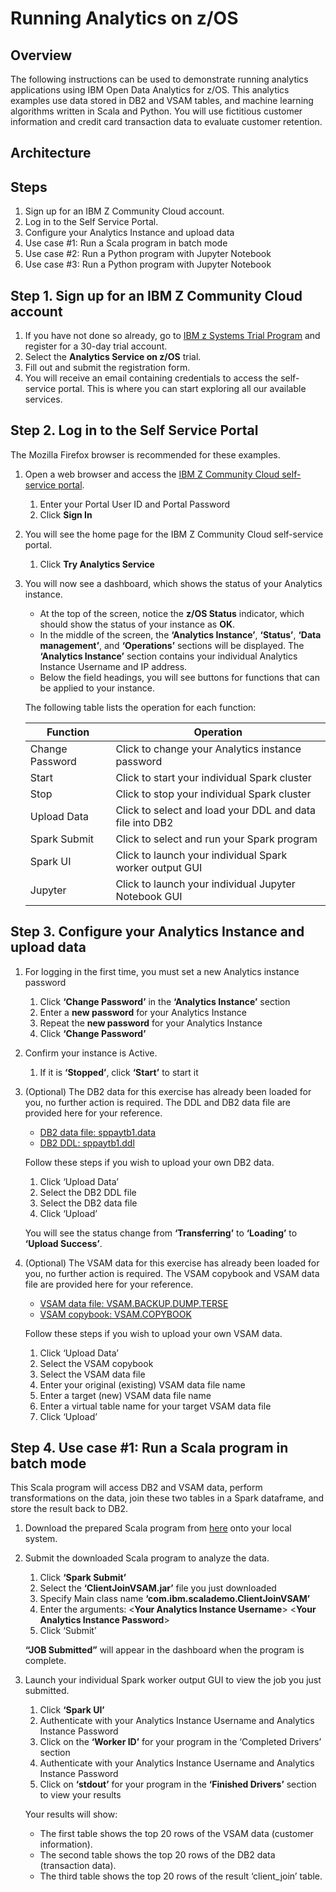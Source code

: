 # Running Analytics on z/OS

## Overview

The following instructions can be used to demonstrate running analytics applications using IBM Open Data Analytics for z/OS. This analytics examples use data stored in DB2 and VSAM tables, and machine learning algorithms written in Scala and Python. You will use fictitious customer information and credit card transaction data to evaluate customer retention.

## Architecture

## Steps

1. Sign up for an IBM Z Community Cloud account.
2. Log in to the Self Service Portal.
3. Configure your Analytics Instance and upload data
4. Use case #1: Run a Scala program in batch mode
5. Use case #2: Run a Python program with Jupyter Notebook 
6. Use case #3: Run a Python program with Jupyter Notebook 

## Step 1. Sign up for an IBM Z Community Cloud account

1. If you have not done so already, go to [IBM z Systems Trial Program](http://www-03.ibm.com/systems/z/resources/trials.html) and register for a 30-day trial account. 
2. Select the **Analytics Service on z/OS** trial. 
3. Fill out and submit the registration form.
4. You will receive an email containing credentials to access the self-service portal. This is where you can start exploring all our available services.

## Step 2. Log in to the Self Service Portal

The Mozilla Firefox browser is recommended for these examples.

1. Open a web browser and access the [IBM Z Community Cloud self-service portal](https://zcloud.marist.edu/#/login). 
    1. Enter your Portal User ID and Portal Password
    2. Click **Sign In**

2. You will see the home page for the IBM Z Community Cloud self-service portal.  
    1. Click **Try Analytics Service**
 
3. You will now see a dashboard, which shows the status of your Analytics instance. 
   + At the top of the screen, notice the **z/OS Status** indicator, which should show the status of your instance as **OK**.
   + In the middle of the screen, the **‘Analytics Instance’**, **‘Status’**, **‘Data management’**, and **‘Operations’** sections will be displayed. The **‘Analytics Instance’** section contains your individual Analytics Instance Username and IP address.
   + Below the field headings, you will see buttons for functions that can be applied to your instance. 
 
   The following table lists the operation for each function:

   | Function        | Operation                                                  | 
   | --------------- | ---------------------------------------------------------- | 
   | Change Password | Click to change your Analytics instance password           |
   | Start           | Click to start your individual Spark cluster               |        
   | Stop            | Click to stop your individual Spark cluster                | 
   | Upload Data     | Click to select and load your DDL and data file into DB2   | 
   | Spark Submit    | Click to select and run your Spark program                 | 
   | Spark UI        | Click to launch your individual Spark worker output GUI    | 
   | Jupyter         | Click to launch your individual Jupyter Notebook GUI       | 

## Step 3. Configure your Analytics Instance and upload data

1. For logging in the first time, you must set a new Analytics instance password 
    1. Click **‘Change Password’** in the **‘Analytics Instance’** section
    2. Enter a **new password** for your Analytics Instance
    3. Repeat the **new password** for your Analytics Instance
    4. Click **‘Change Password’**
 
2. Confirm your instance is Active. 
    1. If it is **‘Stopped’**, click **‘Start’** to start it
 
3. (Optional) The DB2 data for this exercise has already been loaded for you, no further action is required. The DDL and DB2 data file are provided here for your reference.  
   + [DB2 data file: sppaytb1.data](https://some-url)
   + [DB2 DDL: sppaytb1.ddl](https://some-url)
   
   Follow these steps if you wish to upload your own DB2 data.    
    1. Click ‘Upload Data’ 
    2. Select the DB2 DDL file
    3. Select the DB2 data file
    4. Click ‘Upload’
 
   You will see the status change from **‘Transferring’** to **‘Loading’** to **‘Upload Success’**.  

4. (Optional) The VSAM data for this exercise has already been loaded for you, no further action is required. The VSAM copybook and VSAM data file are provided here for your reference.  
   + [VSAM data file: VSAM.BACKUP.DUMP.TERSE](https://some-url)
   + [VSAM copybook: VSAM.COPYBOOK](https://some-url)
   
   Follow these steps if you wish to upload your own VSAM data. 
    1. Click ‘Upload Data’ 
    2. Select the VSAM copybook
    3. Select the VSAM data file
    4. Enter your original (existing) VSAM data file name
    5. Enter a target (new) VSAM data file name
    6. Enter a virtual table name for your target VSAM data file 
    7. Click ‘Upload’
 
## Step 4. Use case #1: Run a Scala program in batch mode

This Scala program will access DB2 and VSAM data, perform transformations on the data, join these two tables in a Spark dataframe, and store the result back to DB2.

1. Download the prepared Scala program from [here](https://some-url) onto your local system.

2. Submit the downloaded Scala program to analyze the data. 
    1. Click **‘Spark Submit’** 
    2. Select the **‘ClientJoinVSAM.jar’** file you just downloaded
    3. Specify Main class name **‘com.ibm.scalademo.ClientJoinVSAM’**
    4. Enter the arguments: <**Your Analytics Instance Username**> <**Your Analytics Instance Password**>
    5. Click ‘Submit’
 
   **“JOB Submitted”** will appear in the dashboard when the program is complete. 

3. Launch your individual Spark worker output GUI to view the job you just submitted.
    1. Click **‘Spark UI’**
    2. Authenticate with your Analytics Instance Username and Analytics Instance Password
    3. Click on the **‘Worker ID’** for your program in the ‘Completed Drivers’ section
    4. Authenticate with your Analytics Instance Username and Analytics Instance Password
    5. Click on **‘stdout’** for your program in the **‘Finished Drivers’** section to view your results
 
   Your results will show: 
   + The first table shows the top 20 rows of the VSAM data (customer information).
   + The second table shows the top 20 rows of the DB2 data (transaction data).
   + The third table shows the top 20 rows of the result ‘client_join’ table.
